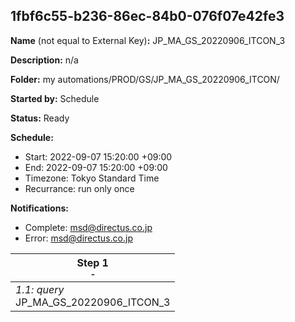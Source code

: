 ## 1fbf6c55-b236-86ec-84b0-076f07e42fe3

**Name** (not equal to External Key)**:** JP_MA_GS_20220906_ITCON_3

**Description:** n/a

**Folder:** my automations/PROD/GS/JP_MA_GS_20220906_ITCON/

**Started by:** Schedule

**Status:** Ready

**Schedule:**

* Start: 2022-09-07 15:20:00 +09:00
* End: 2022-09-07 15:20:00 +09:00
* Timezone: Tokyo Standard Time
* Recurrance: run only once

**Notifications:**

* Complete: msd@directus.co.jp
* Error: msd@directus.co.jp

| Step 1<br>_<small>-</small>_ |
| --- |
| _1.1: query_<br>JP_MA_GS_20220906_ITCON_3 |
